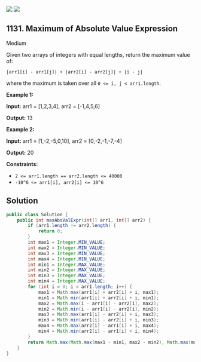 [![](https://img.shields.io/github/stars/javadev/LeetCode-in-Java?label=Stars&style=flat-square)](https://github.com/javadev/LeetCode-in-Java)
[![](https://img.shields.io/github/forks/javadev/LeetCode-in-Java?label=Fork%20me%20on%20GitHub%20&style=flat-square)](https://github.com/javadev/LeetCode-in-Java/fork)

## 1131\. Maximum of Absolute Value Expression

Medium

Given two arrays of integers with equal lengths, return the maximum value of:

`|arr1[i] - arr1[j]| + |arr2[i] - arr2[j]| + |i - j|`

where the maximum is taken over all `0 <= i, j < arr1.length`.

**Example 1:**

**Input:** arr1 = [1,2,3,4], arr2 = [-1,4,5,6]

**Output:** 13

**Example 2:**

**Input:** arr1 = [1,-2,-5,0,10], arr2 = [0,-2,-1,-7,-4]

**Output:** 20

**Constraints:**

*   `2 <= arr1.length == arr2.length <= 40000`
*   `-10^6 <= arr1[i], arr2[i] <= 10^6`

## Solution

```java
public class Solution {
    public int maxAbsValExpr(int[] arr1, int[] arr2) {
        if (arr1.length != arr2.length) {
            return 0;
        }
        int max1 = Integer.MIN_VALUE;
        int max2 = Integer.MIN_VALUE;
        int max3 = Integer.MIN_VALUE;
        int max4 = Integer.MIN_VALUE;
        int min1 = Integer.MAX_VALUE;
        int min2 = Integer.MAX_VALUE;
        int min3 = Integer.MAX_VALUE;
        int min4 = Integer.MAX_VALUE;
        for (int i = 0; i < arr1.length; i++) {
            max1 = Math.max(arr1[i] + arr2[i] + i, max1);
            min1 = Math.min(arr1[i] + arr2[i] + i, min1);
            max2 = Math.max(i - arr1[i] - arr2[i], max2);
            min2 = Math.min(i - arr1[i] - arr2[i], min2);
            max3 = Math.max(arr1[i] - arr2[i] + i, max3);
            min3 = Math.min(arr1[i] - arr2[i] + i, min3);
            max4 = Math.max(arr2[i] - arr1[i] + i, max4);
            min4 = Math.min(arr2[i] - arr1[i] + i, min4);
        }
        return Math.max(Math.max(max1 - min1, max2 - min2), Math.max(max3 - min3, max4 - min4));
    }
}
```